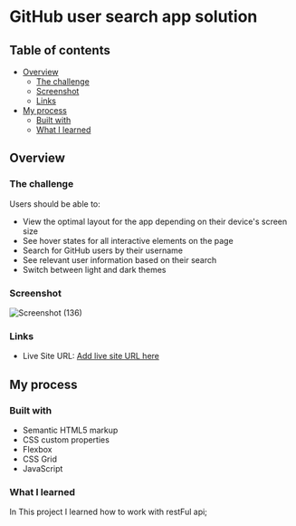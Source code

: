 # GitHub user search app solution


## Table of contents

- [Overview](#overview)
  - [The challenge](#the-challenge)
  - [Screenshot](#screenshot)
  - [Links](#links)
- [My process](#my-process)
  - [Built with](#built-with)
  - [What I learned](#what-i-learned)



## Overview

### The challenge

Users should be able to:

- View the optimal layout for the app depending on their device's screen size
- See hover states for all interactive elements on the page
- Search for GitHub users by their username
- See relevant user information based on their search
- Switch between light and dark themes


### Screenshot

![Screenshot (136)](https://github.com/AliBabaei-i/Interactive-card-details-form/assets/155062135/8bf572b0-d487-470c-a631-e5d99162344e)

### Links

- Live Site URL: [Add live site URL here]( https://alibabaei-i.github.io/GitHub-user-search-app-solution)

## My process

### Built with

- Semantic HTML5 markup
- CSS custom properties
- Flexbox
- CSS Grid
- JavaScript


### What I learned

In This project I learned how to work with restFul api;

